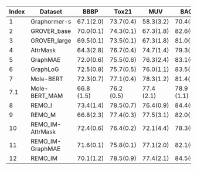 | Index | Dataset                | BBBP        | Tox21       | MUV         | BACE        | ToxCast     | SIDER       | ClinTox     | HIV         | Avg.  |
|-----|------------------------|-------------|-------------|-------------|-------------|-------------|-------------|-------------|-------------|-------|
| 1   | Graphormer-s           | 67.1(2.0)   | 73.7(0.4)   | 58.3(3.2)   | 70.4(3.9)   | 65.2(0.5)   | 63.4(0.5)   | 72.5(0.3)   | 71.7(0.5)   | 67.8  |
| 2   | GROVER_base  | 70.0(0.1)   | 74.3(0.1)   | 67.3(1.8)   | 82.6(0.7)   | 65.4(0.4)   | 64.8(0.6)   | 81.2(3.0)   | 62.5(0.9)   | 71.0  |
| 3   | GROVER_large | 69.5(0.1)   | 73.5(0.1)   | 67.3(1.8)   | 81.0(1.4)   | 65.3(0.5)   | 65.4(0.1)   | 76.2(3.7)   | 68.2(1.1)   | 70.8  |
| 4   | AttrMask | 64.3(2.8)   | 76.7(0.4)   | 74.7(1.4)   | 79.3(1.6)   | 64.2(0.5)   | 61.0(0.7)   | 71.8(4.1)   | 77.2(1.1)   | 71.2  |
| 5   | GraphMAE | 72.0(0.6)   | 75.5(0.6)   | 76.3(2.4)   | 83.1(0.9)   | 64.1(0.3)   | 60.3(1.1)   | 82.3(1.2)   | 77.2(0.1)   | 73.9  |
| 6   | GraphLoG | 72.5(0.8)   | 75.7(0.5)   | 76.0(1.1)   | 83.5(1.2)   | 63.5(0.7)   | 61.2(1.1)   | 76.7(3.3)   | 77.8(0.8)   | 73.4  |
| 7   | Mole-BERT | 72.3(0.7)   |  77.1(0.4)   | 78.3(1.2)   | 81.4(1.0)   |  64.5(0.4)   |  62.2(0.8)   | 80.1(3.6)   | 78.6(0.7)    | 74.3  |
| 7.1   | Mole-BERT_MAM |  66.8 (1.5)   |  76.2 (0.5)   | 77.4 (2.1)   | 78.9 (1.1)   |  63.9 (0.3)   |  61.4 (1.9)   | 75.1 (3.0)   |  77.5 (1.0)   | 72.16  |
| 8   | REMO_I        | 73.4(1.4)   | 78.5(0.7)   | 76.4(0.9)   | 84.4(0.6)   | 68.1(0.2)   | 67.0(1.1)   | 64.6(6.0)   | 77.3(1.5)   | 73.7  |
| 9   | REMO_M        | 66.8(2.3)   | 77.4(0.3)   | 77.5(3.1)   | 82.0(2.0)   | 67.5(0.3)   | 65.8(1.8)   | 70.1(1.6)   | 79.6(0.6)   | 73.3  |
| 10  | REMO_IM-AttrMask | 72.4(0.6)   | 76.4(0.2)   | 72.1(4.4)   | 78.3(0.5)   | 62.8(0.1)   | 60.5(0.5)   | 81.3(0.2)   | 77.0(0.1)   | 72.6  |
| 11  | REMO_IM-GraphMAE  | 71.6(0.1)   | 75.8(0.1)   | 77.1(2.0)   | 82.1(0.2)   | 64.0(0.1)   | 64.3(0.2)   | 85.6(1.9)   | 79.8(0.1)   | 75.0  |
|12 | REMO_IM | 70.1(1.2) | 78.5(0.9) | 77.4(2.1) | 84.5(0.4) | 69.2(0.6) | 65.4(0.5) | 75.2(5.4) | 77.4(1.3) | 74.7 |
